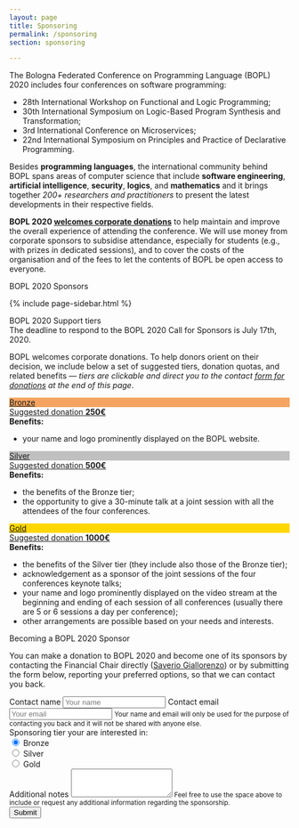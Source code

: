 ```yaml
---
layout: page
title: Sponsoring
permalink: /sponsoring
section: sponsoring

---
```


The Bologna Federated Conference on Programming Language (BOPL) 2020 includes four conferences on software programming:

- 28th International Workshop on Functional and Logic Programming;
- 30th International Symposium on Logic-Based Program Synthesis and Transformation;
- 3rd International Conference on Microservices;
- 22nd International Symposium on Principles and Practice of Declarative Programming.

Besides **programming languages**, the international community behind BOPL spans areas of computer science that include
**software engineering**, **artificial intelligence**, **security**, **logics**, and **mathematics** and it brings together *200+
researchers and practitioners* to present the latest developments in their respective fields.

**BOPL 2020 [welcomes corporate donations](#supporting-bopl-2020)** to help maintain and improve the overall experience
of attending the conference. We will use money from corporate sponsors to subsidise attendance, especially for students
(e.g., with prizes in dedicated sessions), and to cover the costs of the organisation and of the fees to let the
contents of BOPL be open access to everyone.

<div class="py-4 h3">BOPL 2020 Sponsors</div>

{% include page-sidebar.html %}

<!-- <div id="supporting-bopl-2020" class="py-4 h2">Sponsoring BOPL 2020</div> -->

<div id="supporting-bopl-2020" class="py-4 h3">
	BOPL 2020 Support tiers
</div>

<div class="alert alert-info font-weight-bold text-center" role="alert">
  The deadline to respond to the BOPL 2020 Call for Sponsors is July 17th, 2020.
</div>

BOPL welcomes corporate donations. To help donors orient on their decision, we include below a set of suggested tiers,
donation quotas, and related benefits &mdash; <i>tiers are clickable and direct you to the contact [form for donations](#become-sponsor) at the end of this page</i>.

<div class="card tierLink-bronze mt-3">
	<a href="#become-sponsor" class="text-reset">
		<div class="card-header" style="background-color:#f4a460;">
			Bronze
		</div>
	</a>
	<a href="#become-sponsor" class="text-reset">
		<div class="card-header">
			Suggested donation <strong>250€</strong>
		</div>
	</a>
	<div class="card-body">
		<strong>Benefits:</strong>
		<ul>
			<li>your name and logo prominently displayed on the BOPL website.</li>
		</ul>
	</div>
</div>

<div class="card tierLink-silver mt-2">
	<a href="#become-sponsor" class="text-reset">
		<div class="card-header" style="background-color:#c0c0c0;">Silver</div>
	</a>
	<a href="#become-sponsor" class="text-reset">
		<div class="card-header">
			Suggested donation <strong>500€</strong>
		</div>
	</a>
	<div class="card-body">
		<strong>Benefits:</strong>
		<ul>
			<li>the benefits of the Bronze tier;</li>
			<li>the opportunity to give a 30-minute talk at a joint session with all the attendees of the four
				conferences.</li>
		</ul>
	</div>
</div>

<div class="card tierLink-gold mt-2">
	<a href="#become-sponsor" class="text-reset">
		<div class="card-header" style="background-color:#ffd700;">
			Gold
		</div>
	</a>
	<a href="#become-sponsor" class="text-reset">
		<div class="card-header">
			Suggested donation <strong>1000€</strong>
		</div>
	</a>
	<div class="card-body">
		<strong>Benefits:</strong>
		<ul>
			<li>the benefits of the Silver tier (they include also those of the Bronze tier);</li>
			<li>acknowledgement as a sponsor of the joint sessions of the four conferences keynote talks;</li>
			<li>your name and logo prominently displayed on the video stream at the beginning and ending of each session
				of all conferences (usually there are 5 or 6 sessions a day per conference);</li>
			<li>other arrangements are possible based on your needs and interests.</li>
		</ul>
	</div>
</div>

<div id="become-sponsor" class="py-4 h3">
	Becoming a BOPL 2020 Sponsor
</div>

You can make a donation to BOPL 2020 and become one of its sponsors by contacting the Financial Chair directly (<a
	href="mailto:saverio.giallorenzo@gmail.com?subject=Sponsoring%20BOPL%202020" target="_blank"
	class="btn btn-info btn-sm">Saverio Giallorenzo</a>) or by submitting the form below, reporting your preferred
options, so that we can contact you back.

<form id="fs-frm" name="sponsing-contact-form" accept-charset="utf-8"
	action="https://formspree.io/saverio.giallorenzo@gmail.com" method="post">
	<div class="form-group">
		<label for="name">Contact name</label>
		<input type="text" class="form-control" id="name" name="contact" placeholder="Your name">
		<label class="mt-2" for="email">Contact email</label>
		<input type="email" class="form-control" id="email" aria-describedby="emailHelp" name="email"
			placeholder="Your email">
		<small id="emailHelp" class="form-text text-muted">Your name and email will only be used for the purpose of
			contacting you back and it will not be shared with anyone else.</small>
		<div class="mt-2"></div>
		<label for="exampleInputEmail1">Sponsoring tier your are interested in:</label>
		<div></div>
		<div class="form-check form-check-inline">
			<input class="form-check-input" type="radio" name="tierOption" id="bronze" value="bronze" checked>
			<label class="form-check-label" for="bronze">Bronze</label>
		</div>
		<div class="form-check form-check-inline">
			<input class="form-check-input" type="radio" name="tierOption" id="silver" value="silver">
			<label class="form-check-label" for="silver">Silver</label>
		</div>
		<div class="form-check form-check-inline">
			<input class="form-check-input" type="radio" name="tierOption" id="gold" value="gold">
			<label class="form-check-label" for="gold">Gold</label>
		</div>
	</div>
	<div class="form-group">
		<label for="notes">Additional notes</label>
		<textarea class="form-control" id="notes" name="notes" rows="3"></textarea>
		<small id="emailHelp" class="form-text text-muted">Feel free to use the space above to include or request any additional
			information regarding the sponsorship.</small>
	</div>
	<button type="submit" name="submit" class="btn btn-primary w-100 p-3">Submit</button>
</form>

<script>
	$(".tierLink-bronze").click(function () {
		$("#bronze").trigger("click");
	});
	$(".tierLink-silver").click(function () {
		$("#silver").trigger("click");
	});
	$(".tierLink-gold").click(function () {
		$("#gold").trigger("click");
	});
</script>
